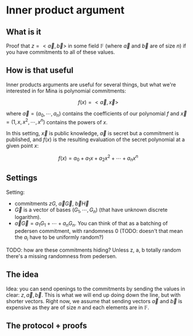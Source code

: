 # Inner product argument

## What is it

Proof that $z = <\vec{a}, \vec{b}>$ in some field $\mathbb{F}$ (where $\vec{a}$ and $\vec{b}$ are of size $n$) if you have commitments to all of these values.

## How is that useful

Inner products arguments are useful for several things, but what we're interested in for Mina is polynomial commitments:

$$ f(x) = <\vec{a}, \vec{x}>$$

where $\vec{a} = (a_0, \cdots, a_n)$ contains the coefficients of our polynomial $f$ and $\vec{x} = (1, x, x^2, \cdots, x^{n})$ contains the powers of $x$.

In this setting, $\vec{x}$ is public knowledge, $\vec{a}$ is secret but a commitment is published, and $f(x)$ is the resulting evaluation of the secret polynomial at a given point $x$:

$$ f(x) = a_0 + a_1 x + a_2 x^2 + \cdots + a_n x^n $$

## Settings

Setting: 

* commitments $zG$, $\vec{a}\vec{G}$, $\vec{b}\vec{H}$
* $\vec{G}$ is a vector of bases $(G_1, \cdots, G_n)$ (that have unknown discrete logarithm).
* $\vec{a}\vec{G} = a_1G_1 + \cdots + a_nG_n$. You can think of that as a batching of pedersen commitment, with randomness $0$ (TODO: doesn't that mean the $a_i$ have to be uniformly random?)

TODO: how are these commitments hiding? Unless z, a, b totally random there's a missing randomness from pedersen.

## The idea

Idea: you can send openings to the commitments by sending the values in clear: $z, \vec{a}, \vec{b}$.
This is what we will end up doing down the line, but with shorter vectors. Right now, we assume that sending vectors $\vec{a}$ and $\vec{b}$ is expensive as they are of size $n$ and each elements are in $\mathbb{F}$.

## The protocol + proofs
 